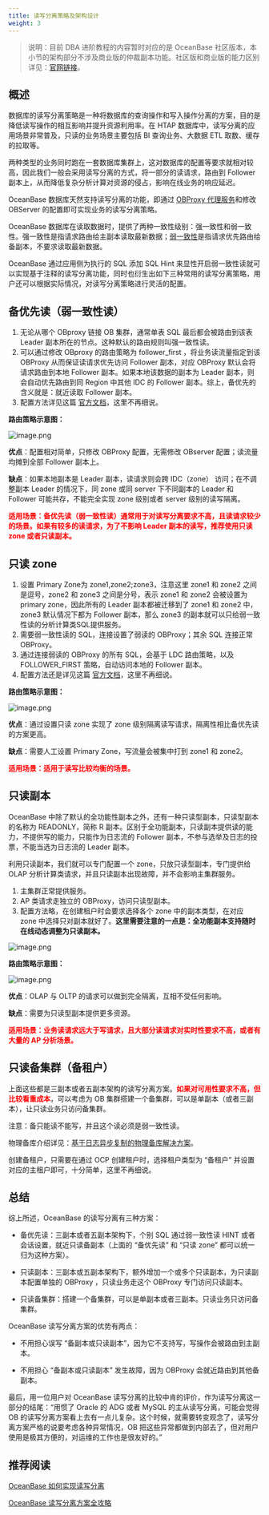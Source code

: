```yaml
---
title: 读写分离策略及架构设计
weight: 3
---
```


> 说明：目前 DBA 进阶教程的内容暂时对应的是 OceanBase 社区版本，本小节的架构部分不涉及商业版的仲裁副本功能。社区版和商业版的能力区别详见：[官网链接](https://www.oceanbase.com/docs/common-oceanbase-database-cn-1000000001428510)。

## 概述
数据库的读写分离策略是一种将数据库的查询操作和写入操作分离的方案，目的是降低读写操作的相互影响并提升资源利用率。在 HTAP 数据库中，读写分离的应用场景非常普及，只读的业务场景主要包括 BI 查询业务、大数据 ETL 取数、缓存的拉取等。

两种类型的业务同时跑在一套数据库集群上，这对数据库的配置等要求就相对较高，因此我们一般会采用读写分离的方式，将一部分的读请求，路由到 Follower 副本上，从而降低复杂分析计算对资源的侵占，影响在线业务的响应延迟。

OceanBase 数据库天然支持读写分离的功能，即通过 [OBProxy 代理服务](https://open.oceanbase.com/blog/10900290)和修改 OBServer 的配置即可实现业务的读写分离策略。

OceanBase 数据库在读取数据时，提供了两种一致性级别：强一致性和弱一致性。强一致性是指请求路由给主副本读取最新数据；[弱一致性](https://www.oceanbase.com/docs/common-oceanbase-database-1000000000035084)是指请求优先路由给备副本，不要求读取最新数据。

OceanBase 通过应用侧为执行的 SQL 添加 SQL Hint 来显性开启弱一致性读就可以实现基于注释的读写分离功能，同时也衍生出如下三种常用的读写分离策略，用户还可以根据实际情况，对读写分离策略进行灵活的配置。

## 备优先读（弱一致性读）
1. 无论从哪个 OBproxy 链接 OB 集群，通常单表 SQL 最后都会被路由到该表 Leader 副本所在的节点。这种默认的路由规则叫强一致性读。
2. 可以通过修改 OBproxy 的路由策略为 follower_first ，将业务读流量指定到该 OBProxy 从而保证读请求优先访问 Follower 副本，对应 OBProxy 默认会将请求路由到本地 Follower 副本。如果本地该数据的副本为 Leader 副本，则会自动优先路由到同 Region 中其他 IDC 的 Follower 副本。综上，备优先的含义就是：就近读取 Follower 副本。
3. 配置方法详见这篇 [官方文档](https://www.oceanbase.com/docs/common-best-practices-1000000001489641)，这里不再细说。

**路由策略示意图：**

![image.png](/img/user_manual/operation_and_maintenance/scenario_best_practices/chapter_03_htap/03_read_write_separation_best_practices/001.png)

**优点**：配置相对简单，只修改 OBProxy 配置，无需修改 OBserver 配置；读流量均摊到全部 Follower 副本上。

**缺点**：如果本地副本是 Leader 副本，读请求则会跨 IDC（zone） 访问；在不调整副本 Leader 的情况下，同 zone 或同 server 下不同副本的 Leader 和 Follower 可能共存，不能完全实现 zone 级别或者 server 级别的读写隔离。

**<font color="red">适用场景：备优先读（弱一致性读）通常用于对读写分离要求不高，且读请求较少的场景。如果有较多的读请求，为了不影响 Leader 副本的读写，推荐使用只读 zone 或者只读副本。</font>**

## 只读 zone


1. 设置 Primary Zone为 zone1,zone2;zone3，注意这里 zone1 和 zone2 之间是逗号，zone2 和 zone3 之间是分号，表示 zone1 和 zone2 会被设置为 primary zone，因此所有的 Leader 副本都被迁移到了 zone1 和 zone2 中，zone3 默认情况下都为 Follower 副本，那么 zone3 的副本就可以只给弱一致性读的分析计算类SQL提供服务。
2. 需要弱一致性读的 SQL，连接设置了弱读的 OBProxy；其余 SQL 连接正常 OBProxy。
3. 通过连接弱读的 OBProxy 的所有 SQL，会基于 LDC 路由策略，以及 FOLLOWER_FIRST 策略，自动访问本地的 Follower 副本。
4. 配置方法还是详见这篇 [官方文档](https://www.oceanbase.com/docs/common-best-practices-1000000001489641)，这里不再细说。

**路由策略示意图：**

![image.png](/img/user_manual/operation_and_maintenance/scenario_best_practices/chapter_03_htap/03_read_write_separation_best_practices/002.png)

**优点**：通过设置只读 zone 实现了 zone 级别隔离读写请求，隔离性相比备优先读的方案更高。

**缺点**：需要人工设置 Primary Zone，写流量会被集中打到 zone1 和 zone2。

**<font color="red">适用场景：适用于读写比较均衡的场景。</font>**

## 只读副本
OceanBase 中除了默认的全功能性副本之外，还有一种只读型副本，只读型副本的名称为 READONLY，简称 R 副本。区别于全功能副本，只读副本提供读的能力，不提供写的能力，只能作为日志流的 Follower 副本，不参与选举及日志的投票，不能当选为日志流的 Leader 副本。

利用只读副本，我们就可以专门配置一个 zone，只放只读型副本，专门提供给 OLAP 分析计算类请求，并且只读副本出现故障，并不会影响主集群服务。


1. 主集群正常提供服务。
2. AP 类请求走独立的 OBProxy，访问只读型副本。
3. 配置方法略，在创建租户时会要求选择各个 zone 中的副本类型，在对应 zone 中选择只对副本就好了。**这里需要注意的一点是：全功能副本支持随时在线动态调整为只读副本。**

![image.png](/img/user_manual/operation_and_maintenance/scenario_best_practices/chapter_03_htap/03_read_write_separation_best_practices/003.png)


**路由策略示意图：**

![image.png](/img/user_manual/operation_and_maintenance/scenario_best_practices/chapter_03_htap/03_read_write_separation_best_practices/004.png)

**优点**：OLAP 与 OLTP 的请求可以做到完全隔离，互相不受任何影响。

**缺点**：需要为只读型副本提供更多资源。

**<font color="red">适用场景：业务读请求远大于写请求，且大部分读请求对实时性要求不高，或者有大量的 AP 分析场景。</font>**

## 只读备集群（备租户）
上面这些都是三副本或者五副本架构的读写分离方案。**<font color="red">如果对可用性要求不高，但比较看重成本</font>**，可以考虑为 OB 集群搭建一个备集群，可以是单副本（或者三副本），让只读业务只访问备集群。

注意：备只能读不能写，并且这个读必须是弱一致性读。

物理备库介绍详见：[基于日志异步复制的物理备库解决方案](https://oceanbase.github.io/docs/user_manual/operation_and_maintenance/disaster_recovery_architecture_design/primary_standby_database_solution)。

创建备租户，只需要在通过 OCP 创建租户时，选择租户类型为 “备租户” 并设置对应的主租户即可，十分简单，这里不再细说。

## 总结
综上所述，OceanBase 的读写分离有三种方案：

- 备优先读：三副本或者五副本架构下，个别 SQL 通过弱一致性读 HINT 或者会话设置，就近只读备副本（上面的 “备优先读” 和 “只读 zone” 都可以统一归为这种方案）。

- 只读副本：三副本或五副本架构下，额外增加一个或多个只读副本，为只读副本配置单独的 OBProxy ，只读业务走这个 OBProxy 专门访问只读副本。

- 只读备集群：搭建一个备集群，可以是单副本或者三副本。只读业务只访问备集群。

OceanBase 读写分离方案的优势有两点：

- 不用担心误写 “备副本或只读副本”，因为它不支持写，写操作会被路由到主副本。

- 不用担心 “备副本或只读副本” 发生故障，因为 OBProxy 会就近路由到其他备副本。


最后，用一位用户对 OceanBase 读写分离的比较中肯的评价，作为读写分离这一部分的结尾：“用惯了 Oracle 的 ADG 或者 MySQL 的主从读写分离，可能会觉得 OB 的读写分离方案看上去有一点儿复杂。这个时候，就需要转变观念了，读写分离方案严格的说要考虑各种异常情况，OB 把这些异常都做到内部去了，但对用户使用是极其方便的，对运维的工作也是很友好的。”


## 推荐阅读

[OceanBase 如何实现读写分离](https://open.oceanbase.com/blog/5581452032)

[OceanBase 读写分离方案全攻略](https://open.oceanbase.com/blog/1100238)

